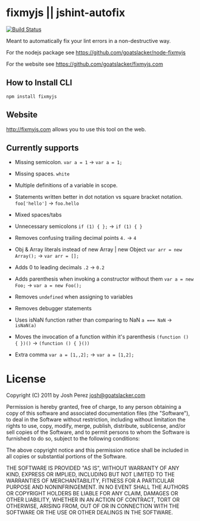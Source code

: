 # fixmyjs || jshint-autofix

[![Build Status](https://secure.travis-ci.org/goatslacker/fixmyjs.png)](http://travis-ci.org/goatslacker/fixmyjs)

Meant to automatically fix your lint errors in a non-destructive way.

For the nodejs package see https://github.com/goatslacker/node-fixmyjs

For the website see https://github.com/goatslacker/fixmyjs.com

## How to Install CLI

    npm install fixmyjs

## Website

http://fixmyjs.com allows you to use this tool on the web.

## Currently supports

* Missing semicolon. `var a = 1` -> `var a = 1;`

* Missing spaces. `white`

* Multiple definitions of a variable in scope.

* Statements written better in dot notation vs square bracket notation. `foo['hello']` -> `foo.hello`

* Mixed spaces/tabs

* Unnecessary semicolons `if (1) { };` -> `if (1) { }`

* Removes confusing trailing decimal points `4.` -> `4`

* Obj & Array literals instead of new Array | new Object `var arr = new Array();` -> `var arr = [];`

* Adds 0 to leading decimals `.2` -> `0.2`

* Adds parenthesis when invoking a constructor without them `var a = new Foo;` -> `var a = new Foo();`

* Removes `undefined` when assigning to variables

* Removes debugger statements

* Uses isNaN function rather than comparing to NaN `a === NaN` -> `isNaN(a)`

* Moves the invocation of a function within it's parenthesis `(function () { })()` -> `(function () { }())`

* Extra comma `var a = [1,,2];` -> `var a = [1,2];`

# License

Copyright (C) 2011 by Josh Perez <josh@goatslacker.com>

Permission is hereby granted, free of charge, to any person obtaining a copy
of this software and associated documentation files (the "Software"), to deal
in the Software without restriction, including without limitation the rights
to use, copy, modify, merge, publish, distribute, sublicense, and/or sell
copies of the Software, and to permit persons to whom the Software is
furnished to do so, subject to the following conditions:

The above copyright notice and this permission notice shall be included in
all copies or substantial portions of the Software.

THE SOFTWARE IS PROVIDED "AS IS", WITHOUT WARRANTY OF ANY KIND, EXPRESS OR
IMPLIED, INCLUDING BUT NOT LIMITED TO THE WARRANTIES OF MERCHANTABILITY,
FITNESS FOR A PARTICULAR PURPOSE AND NONINFRINGEMENT. IN NO EVENT SHALL THE
AUTHORS OR COPYRIGHT HOLDERS BE LIABLE FOR ANY CLAIM, DAMAGES OR OTHER
LIABILITY, WHETHER IN AN ACTION OF CONTRACT, TORT OR OTHERWISE, ARISING FROM,
OUT OF OR IN CONNECTION WITH THE SOFTWARE OR THE USE OR OTHER DEALINGS IN
THE SOFTWARE.
